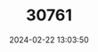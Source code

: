 ---
title: "30761"
category: "Robinsonella mirandae"
draft: false
date: 2024-02-22 13:03:50
languages:
  Spanish; Castilian: ["Collalillo", "Macahuite", "Majagua", "Mazanilllo", "Algodoncillo"]
---